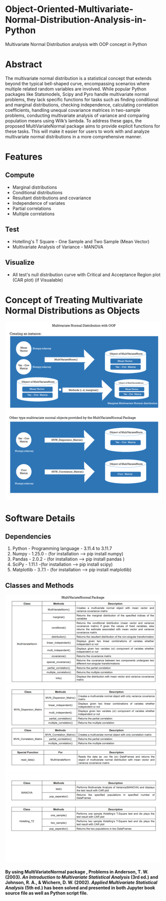 # Object-Oriented-Multivariate-Normal-Distribution-Analysis-in-Python
Multivariate Normal Distribution analysis with OOP concept in Python


# Abstract
The multivariate normal distribution is a statistical concept that extends beyond the typical bell-shaped curve, encompassing scenarios where multiple related random variables are involved. While popular Python packages like Statsmodels, Scipy and Pyro handle multivariate normal problems, they lack specific functions for tasks such as finding conditional and marginal distributions, checking independence, calculating correlation coefficients, handling unequal covariance matrices in two-sample problems, conducting multivariate analysis of variance and comparing population means using Wilk’s lambda. To address these gaps, the proposed MultiVariateNormal package aims to provide explicit functions for these tasks. This will make it easier for users to work with and analyze multivariate normal distributions in a more comprehensive manner.


# Features
Compute 
-----------------------------------------------------------------------
- Marginal distributions
- Conditional distributions
- Resultant distributions and covariance
- Independence of variates
- Partial correlations
- Multiple correlations

Test
------------------------------------------------------------------------
- Hotelling's T Square - One Sample and Two Sample (Mean Vector)
- Multivariate Analysis of Variance - MANOVA

Visualize
------------------------------------------------------------------------
- All test's null distribution curve with Critical and Acceptance Region
  plot (CAR plot) (if Visualable)
  
# Concept of Treating Multivariate Normal Distributions as Objects  
![MultiVariateNormal Package](FIGURES/Slide4.PNG)
![MultiVariateNormal Package](FIGURES/Slide5.PNG)

# Software Details
## Dependencies
  1. Python - Programming language - 3.11.4 to 3.11.7
  2. Numpy - 1.25.0 -  (for installation --> pip install numpy)
  3. Pandas - 2.0.2 - (for installation --> pip install pandas )
  4. SciPy - 1.11.1 -(for installation --> pip install scipy)
  5. Matplotlib - 3.7.1 - (for installation --> pip install matplotlib)

## Classes and Methods
![MultiVariateNormal Package](FIGURES/Slide1.PNG)
![MultiVariateNormal Package](FIGURES/Slide2.PNG)
![MultiVariateNormal Package](FIGURES/Slide3.PNG)

#### By using MultiVariateNormal package , Problems in  Anderson, T. W. (2003). *An Introduction to Multivariate Statistical Analysis* (3rd ed.) and Johnson, R. A., & Wichern, D. W. (2002). *Applied Multivariate Statistical Analysis* (5th ed.) has been solved and presented in both Jupyter book source file as well as Python script file.

